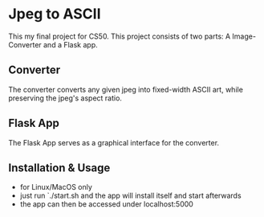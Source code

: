 # Jpeg to ASCII
This my final project for CS50. 
This project consists of two parts: A Image-Converter and a Flask app.

## Converter
The converter converts any given jpeg into fixed-width ASCII art, while preserving the jpeg's aspect ratio.

## Flask App
The Flask App serves as a graphical interface for the converter.

## Installation & Usage
- for Linux/MacOS only
- just run `./start.sh and the app will install itself and start afterwards
- the app can then be accessed under localhost:5000
